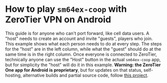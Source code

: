 # How to play `sm64ex-coop` with ZeroTier VPN on Android

This guide is for anyone who can't port forward, like cell data users. A "host" needs to create an account and invite "guests", players who join. This example shows what each person needs to do at every step. The steps for the "host" are in the left column, while what the "guest" should do at the same time is in the right column. Once everyone is connected to ZeroTier, technically anyone can use the "Host" button in the actual `sm64ex-coop` app, but for simplicity the "host" will do it in this example. **Warning: the ZeroTier One app for Android is proprietary**, but for updates on that status, self-hosting, alternative builds and partial source code, follow [this project](https://github.com/kaaass/ZerotierFix).

